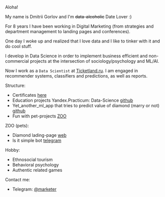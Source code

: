 Aloha!

My name is Dmitrii Gorlov and I'm <strike>data-alcoholic</strike> Date Lover :)

For 8 years I have been working in Digital Marketing (from strategies and department management to landing pages and conferences). 

One day I woke up and realized that I love data and I like to tinker with it and do cool stuff. 

I develop in Data Science in order to implement business efficient and non-commercial projects at the intersection of sociology/psychology and ML/AI.

Now I work as a `Data Scientist` at [Ticketland.ru](https://www.ticketland.ru/). I am engaged in recommender systems, classifiers and predictions, as well as reports.

Structure:
- Certificates [here](https://github.com/dmitriygorlov/certificates)
- Education projects Yandex.Practicum: Data-Science [github](https://github.com/dmitriygorlov/Yandex.Practikum_Data_Science)
- Yet_another_ml_app that tries to predict value of diamond (marry or not) [github](https://github.com/dmitriygorlov/Test-app-Diamod-Heroku) 
- Fun with pet-projects [ZOO](https://github.com/dmitriygorlov/fun-with-pets)

ZOO (pets):
- Diamond lading-page [web](https://how-big-is-love.herokuapp.com/)
- Is it simple bot [telegram](https://t.me/is_it_simple_bot)

Hobby:
- Ethnosocial tourism
- Behavioral psychology
- Authentic related games

Contact me:
- Telegram: [@marketer](https://t.me/marketer)
